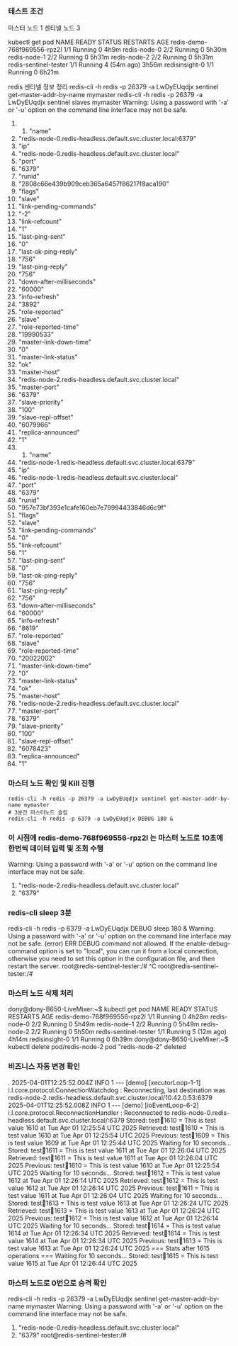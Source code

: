 ### 테스트 조건

마스터 노드 1 
센티넬 노드 3

kubectl get pod
NAME                          READY   STATUS    RESTARTS      AGE
redis-demo-768f969556-rpz2l   1/1     Running   0             4h9m
redis-node-0                  2/2     Running   0             5h30m
redis-node-1                  2/2     Running   0             5h31m
redis-node-2                  2/2     Running   0             5h31m
redis-sentinel-tester         1/1     Running   4 (54m ago)   3h56m
redisinsight-0                1/1     Running   0             6h21m

redis 센티넬 정보 정리
redis-cli -h redis -p 26379 -a LwDyEUqdjx sentinel get-master-addr-by-name  mymaster 
redis-cli -h redis -p 26379 -a LwDyEUqdjx sentinel slaves  mymaster
Warning: Using a password with '-a' or '-u' option on the command line interface may not be safe.
1)  1) "name"
2) "redis-node-0.redis-headless.default.svc.cluster.local:6379"
3) "ip"
4) "redis-node-0.redis-headless.default.svc.cluster.local"
5) "port"
6) "6379"
7) "runid"
8) "2808c66e439b909ceb365a6457f86217f8aca190"
9) "flags"
10) "slave"
11) "link-pending-commands"
12) "-2"
13) "link-refcount"
14) "1"
15) "last-ping-sent"
16) "0"
17) "last-ok-ping-reply"
18) "756"
19) "last-ping-reply"
20) "756"
21) "down-after-milliseconds"
22) "60000"
23) "info-refresh"
24) "3892"
25) "role-reported"
26) "slave"
27) "role-reported-time"
28) "19990533"
29) "master-link-down-time"
30) "0"
31) "master-link-status"
32) "ok"
33) "master-host"
34) "redis-node-2.redis-headless.default.svc.cluster.local"
35) "master-port"
36) "6379"
37) "slave-priority"
38) "100"
39) "slave-repl-offset"
40) "6079966"
41) "replica-announced"
42) "1"
2)  1) "name"
2) "redis-node-1.redis-headless.default.svc.cluster.local:6379"
3) "ip"
4) "redis-node-1.redis-headless.default.svc.cluster.local"
5) "port"
6) "6379"
7) "runid"
8) "957e73bf393e1cafe160eb7e79994433846d6c9f"
9) "flags"
10) "slave"
11) "link-pending-commands"
12) "0"
13) "link-refcount"
14) "1"
15) "last-ping-sent"
16) "0"
17) "last-ok-ping-reply"
18) "756"
19) "last-ping-reply"
20) "756"
21) "down-after-milliseconds"
22) "60000"
23) "info-refresh"
24) "8619"
25) "role-reported"
26) "slave"
27) "role-reported-time"
28) "20022002"
29) "master-link-down-time"
30) "0"
31) "master-link-status"
32) "ok"
33) "master-host"
34) "redis-node-2.redis-headless.default.svc.cluster.local"
35) "master-port"
36) "6379"
37) "slave-priority"
38) "100"
39) "slave-repl-offset"
40) "6078423"
41) "replica-announced"
42) "1"




### 마스터 노드 확인 및 Kill 진행 
```
redis-cli -h redis -p 26379 -a LwDyEUqdjx sentinel get-master-addr-by-name mymaster
# 3분간 마스터노드 슬립 
redis-cli -h redis -p 6379 -a LwDyEUqdjx DEBUG 180 &
```
### 이 시점에 redis-demo-768f969556-rpz2l 는 마스터 노드로 10초에 한번씩 데이터 입력 및 조회 수행




Warning: Using a password with '-a' or '-u' option on the command line interface may not be safe.
1) "redis-node-2.redis-headless.default.svc.cluster.local"
2) "6379"


### redis-cli sleep 3분
redis-cli -h redis -p 6379 -a LwDyEUqdjx DEBUG sleep 180 &
Warning: Using a password with '-a' or '-u' option on the command line interface may not be safe.
(error) ERR DEBUG command not allowed. If the enable-debug-command option is set to "local", you can run it from a local connection, otherwise you need to set this option in the configuration file, and then restart the server.
root@redis-sentinel-tester:/# ^C
root@redis-sentinel-tester:/# 


### 마스터 노드 삭제 처리
dony@dony-B650-LiveMixer:~$ kubectl get pod
NAME                          READY   STATUS    RESTARTS      AGE
redis-demo-768f969556-rpz2l   1/1     Running   0             4h28m
redis-node-0                  2/2     Running   0             5h49m
redis-node-1                  2/2     Running   0             5h49m
redis-node-2                  2/2     Running   0             5h50m
redis-sentinel-tester         1/1     Running   5 (12m ago)   4h14m
redisinsight-0                1/1     Running   0             6h39m
dony@dony-B650-LiveMixer:~$ kubectl delete pod/redis-node-2
pod "redis-node-2" deleted

### 비즈니스 자동 변경 확인 
.
2025-04-01T12:25:52.004Z  INFO 1 --- [demo] [xecutorLoop-1-1] i.l.core.protocol.ConnectionWatchdog     : Reconnecting, last destination was redis-node-2.redis-headless.default.svc.cluster.local/10.42.0.53:6379
2025-04-01T12:25:52.008Z  INFO 1 --- [demo] [ioEventLoop-6-2] i.l.core.protocol.ReconnectionHandler    : Reconnected to redis-node-0.redis-headless.default.svc.cluster.local/<unresolved>:6379
Stored: test:key:1610 = This is test value 1610 at Tue Apr 01 12:25:54 UTC 2025
Retrieved: test:key:1610 = This is test value 1610 at Tue Apr 01 12:25:54 UTC 2025
Previous: test:key:1609 = This is test value 1609 at Tue Apr 01 12:25:44 UTC 2025
Waiting for 10 seconds...
Stored: test:key:1611 = This is test value 1611 at Tue Apr 01 12:26:04 UTC 2025
Retrieved: test:key:1611 = This is test value 1611 at Tue Apr 01 12:26:04 UTC 2025
Previous: test:key:1610 = This is test value 1610 at Tue Apr 01 12:25:54 UTC 2025
Waiting for 10 seconds...
Stored: test:key:1612 = This is test value 1612 at Tue Apr 01 12:26:14 UTC 2025
Retrieved: test:key:1612 = This is test value 1612 at Tue Apr 01 12:26:14 UTC 2025
Previous: test:key:1611 = This is test value 1611 at Tue Apr 01 12:26:04 UTC 2025
Waiting for 10 seconds...
Stored: test:key:1613 = This is test value 1613 at Tue Apr 01 12:26:24 UTC 2025
Retrieved: test:key:1613 = This is test value 1613 at Tue Apr 01 12:26:24 UTC 2025
Previous: test:key:1612 = This is test value 1612 at Tue Apr 01 12:26:14 UTC 2025
Waiting for 10 seconds...
Stored: test:key:1614 = This is test value 1614 at Tue Apr 01 12:26:34 UTC 2025
Retrieved: test:key:1614 = This is test value 1614 at Tue Apr 01 12:26:34 UTC 2025
Previous: test:key:1613 = This is test value 1613 at Tue Apr 01 12:26:24 UTC 2025
=== Stats after 1615 operations ===
Waiting for 10 seconds...
Stored: test:key:1615 = This is test value 1615 at Tue Apr 01 12:26:44 UTC 2025

### 마스터 노드로 0번으로 승격 확인 
redis-cli -h redis -p 26379 -a LwDyEUqdjx sentinel get-master-addr-by-name  mymaster
Warning: Using a password with '-a' or '-u' option on the command line interface may not be safe.
1) "redis-node-0.redis-headless.default.svc.cluster.local"
2) "6379"
   root@redis-sentinel-tester:/# 
